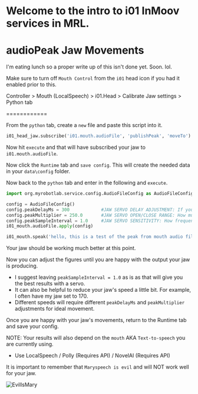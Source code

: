Welcome to the intro to i01 InMoov services in MRL. 
= 


audioPeak Jaw Movements
=

I'm eating lunch so a proper write up of this isn't done yet. Soon. lol. 

Make sure to turn off ```Mouth Control``` from the ```i01``` head icon if you had it enabled prior to this. 

Controller > Mouth (LocalSpeech) > i01.Head > Calibrate Jaw settings > Python tab


============


From the ```python``` tab, create a ```new``` file and paste this script into it. 
```py
i01_head_jaw.subscribe('i01.mouth.audioFile', 'publishPeak', 'moveTo')
```

Now hit ```execute``` and that will have subscribed your jaw to ```i01.mouth.audioFile```.

Now click the ```Runtime``` tab and ```save config```.  This will create the needed data in your ```data\config``` folder. 

Now back to the ```python``` tab and enter in the following and ```execute```.

```py 
import org.myrobotlab.service.config.AudioFileConfig as AudioFileConfig

config = AudioFileConfig()
config.peakDelayMs = 300            #JAW SERVO DELAY ADJUSTMENT: If you need to delay the servo to line up with audio.
config.peakMultiplier = 250.0       #JAW SERVO OPEN/CLOSE RANGE: How much the mouth can open.
config.peakSampleInterval = 1.0     #JAW SERVO SENSITIVITY: How frequently the servo can respond to the audioPeak. 
i01_mouth.audioFile.apply(config)

i01_mouth.speak('hello, this is a test of the peak from mouth audio file')
```

Your jaw should be working much better at this point. 

Now you can adjust the figures until you are happy with the output your jaw is producing. 
- I suggest leaving ```peakSampleInterval = 1.0``` as is as that will give you the best results with a servo.
- It can also be helpful to reduce your jaw's speed a little bit. For example, I often have my jaw set to 170.
- Different speeds will require different ```peakDelayMs``` and ```peakMultiplier``` adjustments for ideal movement.

Once you are happy with your jaw's movements, return to the Runtime tab and save your config.

NOTE: Your results will also depend on the ```mouth``` AKA ```Text-to-speech``` you are currently using. 
- Use LocalSpeech / Polly (Requires API) / NovelAI (Requires API)

It is important to remember that ```Maryspeech is evil``` and will NOT work well for your jaw. 

![EvilIsMary](https://github.com/CyberSyntek/i01InMoovIntro/assets/81597534/9e5063cb-b536-4d82-8030-b929c26a200b)
